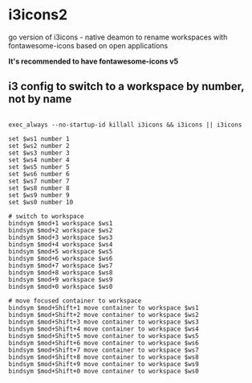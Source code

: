 # i3icons2
go version of i3icons - native deamon to rename workspaces with fontawesome-icons based on open applications

**It's recommended to have fontawesome-icons v5**

## i3 config to switch to a workspace by number, not by name

```

exec_always --no-startup-id killall i3icons && i3icons || i3icons

set $ws1 number 1
set $ws2 number 2
set $ws3 number 3
set $ws4 number 4
set $ws5 number 5
set $ws6 number 6
set $ws7 number 7
set $ws8 number 8
set $ws9 number 9
set $ws0 number 10

# switch to workspace
bindsym $mod+1 workspace $ws1
bindsym $mod+2 workspace $ws2
bindsym $mod+3 workspace $ws3
bindsym $mod+4 workspace $ws4
bindsym $mod+5 workspace $ws5
bindsym $mod+6 workspace $ws6
bindsym $mod+7 workspace $ws7
bindsym $mod+8 workspace $ws8
bindsym $mod+9 workspace $ws9
bindsym $mod+0 workspace $ws0

# move focused container to workspace
bindsym $mod+Shift+1 move container to workspace $ws1
bindsym $mod+Shift+2 move container to workspace $ws2
bindsym $mod+Shift+3 move container to workspace $ws3
bindsym $mod+Shift+4 move container to workspace $ws4
bindsym $mod+Shift+5 move container to workspace $ws5
bindsym $mod+Shift+6 move container to workspace $ws6
bindsym $mod+Shift+7 move container to workspace $ws7
bindsym $mod+Shift+8 move container to workspace $ws8
bindsym $mod+Shift+9 move container to workspace $ws9
bindsym $mod+Shift+0 move container to workspace $ws0
```
